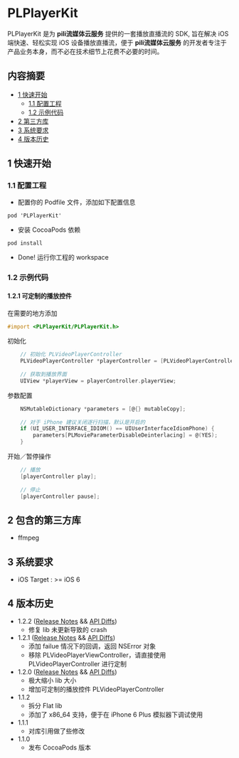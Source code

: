 # PLPlayerKit

PLPlayerKit 是为 **pili流媒体云服务** 提供的一套播放直播流的 SDK, 旨在解决 iOS 端快速、轻松实现 iOS 设备播放直播流，便于 **pili流媒体云服务** 的开发者专注于产品业务本身，而不必在技术细节上花费不必要的时间。


## 内容摘要

- [1 快速开始](#1-快速开始)
	- [1.1 配置工程](#1.1-配置工程)
	- [1.2 示例代码](#1.2-示例代码)
- [2 第三方库](#2-第三方库)
- [3 系统要求](#3-系统要求)
- [4 版本历史](#4-版本历史)

## 1 快速开始

### 1.1 配置工程

- 配置你的 Podfile 文件，添加如下配置信息

```
pod 'PLPlayerKit'
```

- 安装 CocoaPods 依赖

```
pod install
```

- Done! 运行你工程的 workspace

### 1.2 示例代码

#### 1.2.1 可定制的播放控件

在需要的地方添加

```Objective-C
#import <PLPlayerKit/PLPlayerKit.h>
```

初始化

```Objective-C
	// 初始化 PLVideoPlayerController
	PLVideoPlayerController *playerController = [PLVideoPlayerController videoPlayerControllerWithContentURL:url parameters:parameters];
	
	// 获取到播放界面
	UIView *playerView = playerController.playerView;
```

参数配置

```Objective-C
	NSMutableDictionary *parameters = [@{} mutableCopy];
	
	// 对于 iPhone 建议关闭逐行扫描，默认是开启的
	if (UI_USER_INTERFACE_IDIOM() == UIUserInterfaceIdiomPhone) {
		parameters[PLMovieParameterDisableDeinterlacing] = @(YES);
	}
```

开始／暂停操作
```Objective-C
	// 播放
	[playerController play];
	
	// 停止
	[playerController pause];
```

## 2 包含的第三方库

- ffmpeg

## 3 系统要求

- iOS Target : >= iOS 6

## 4 版本历史

- 1.2.2 ([Release Notes](https://github.com/pili-io/PLPlayerKit/blob/master/ReleaseNotes/release-notes-1.2.2.md) && [API Diffs](https://github.com/pili-io/PLPlayerKit/blob/master/APIDiffs/api-diffs-1.2.2.md))
	- 修复 lib 未更新导致的 crash
- 1.2.1 ([Release Notes](https://github.com/pili-io/PLPlayerKit/blob/master/ReleaseNotes/release-notes-1.2.1.md) && [API Diffs](https://github.com/pili-io/PLPlayerKit/blob/master/APIDiffs/api-diffs-1.2.1.md))
	- 添加 failue 情况下的回调，返回 NSError 对象
	- 移除 PLVideoPlayerViewController，请直接使用 PLVideoPlayerController 进行定制
- 1.2.0 ([Release Notes](https://github.com/pili-io/PLPlayerKit/blob/master/ReleaseNotes/release-notes-1.2.0.md) && [API Diffs](https://github.com/pili-io/PLPlayerKit/blob/master/APIDiffs/api-diffs-1.2.0.md))
	- 极大缩小 lib 大小
	- 增加可定制的播放控件 PLVideoPlayerController
- 1.1.2
	- 拆分 Flat lib
	- 添加了 x86_64 支持，便于在 iPhone 6 Plus 模拟器下调试使用
- 1.1.1
	- 对库引用做了些修改
- 1.1.0
	- 发布 CocoaPods 版本